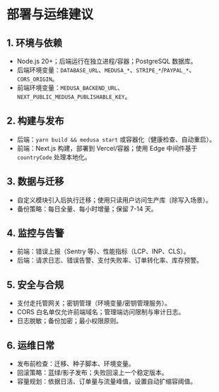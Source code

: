 # 部署与运维建议

## 1. 环境与依赖
- Node.js 20+；后端运行在独立进程/容器；PostgreSQL 数据库。
- 后端环境变量：`DATABASE_URL`、`MEDUSA_*`、`STRIPE_*`/`PAYPAL_*`、`CORS_ORIGIN`。
- 前端环境变量：`MEDUSA_BACKEND_URL`、`NEXT_PUBLIC_MEDUSA_PUBLISHABLE_KEY`。

## 2. 构建与发布
- 后端：`yarn build && medusa start` 或容器化（健康检查、自动重启）。
- 前端：Next.js 构建，部署到 Vercel/容器；使用 Edge 中间件基于 `countryCode` 处理本地化。

## 3. 数据与迁移
- 自定义模块引入后执行迁移；使用只读用户访问生产库（除写入场景）。
- 备份策略：每日全量、每小时增量；保留 7-14 天。

## 4. 监控与告警
- 前端：错误上报（Sentry 等）、性能指标（LCP、INP、CLS）。
- 后端：请求日志、错误告警、支付失败率、订单转化率、库存预警。

## 5. 安全与合规
- 支付走托管网关；密钥管理（环境变量/密钥管理服务）。
- CORS 白名单仅允许前端域名；管理端访问限制与审计日志。
- 日志脱敏；备份加密；最小权限原则。

## 6. 运维日常
- 发布前检查：迁移、种子脚本、环境变量。
- 回滚策略：蓝绿/影子发布；失败回滚上一个稳定版本。
- 容量规划：依据日活、订单量与流量峰值，设置自动扩缩容阈值。
